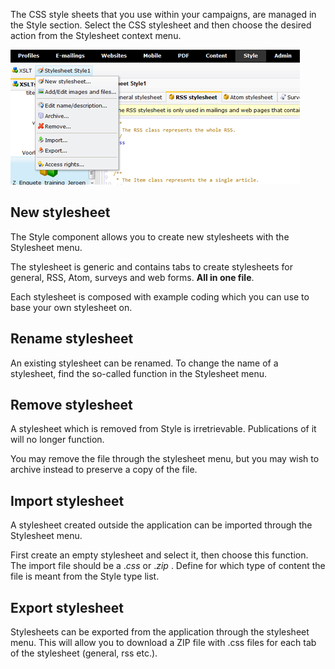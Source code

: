 The CSS style sheets that you use within your campaigns, are managed in
the Style section. Select the CSS stylesheet and then choose the desired
action from the Stylesheet context menu.

![Manage stylesheet ](../images/Stylesheet.png)

New stylesheet
--------------

The Style component allows you to create new stylesheets with the
Stylesheet menu.

The stylesheet is generic and contains tabs to create stylesheets for
general, RSS, Atom, surveys and web forms. **All in one file**.

Each stylesheet is composed with example coding which you can use to
base your own stylesheet on.

Rename stylesheet
-----------------

An existing stylesheet can be renamed. To change the name of a
stylesheet, find the so-called function in the Stylesheet menu.

Remove stylesheet
-----------------

A stylesheet which is removed from Style is irretrievable. Publications
of it will no longer function.

You may remove the file through the stylesheet menu, but you may wish to
archive instead to preserve a copy of the file.

Import stylesheet
-----------------

A stylesheet created outside the application can be imported through the
Stylesheet menu.

First create an empty stylesheet and select it, then choose this
function. The import file should be a .*css* or .*zip* . Define for
which type of content the file is meant from the Style type list.

Export stylesheet
-----------------

Stylesheets can be exported from the application through the stylesheet
menu. This will allow you to download a ZIP file with .css files for
each tab of the stylesheet (general, rss etc.).
